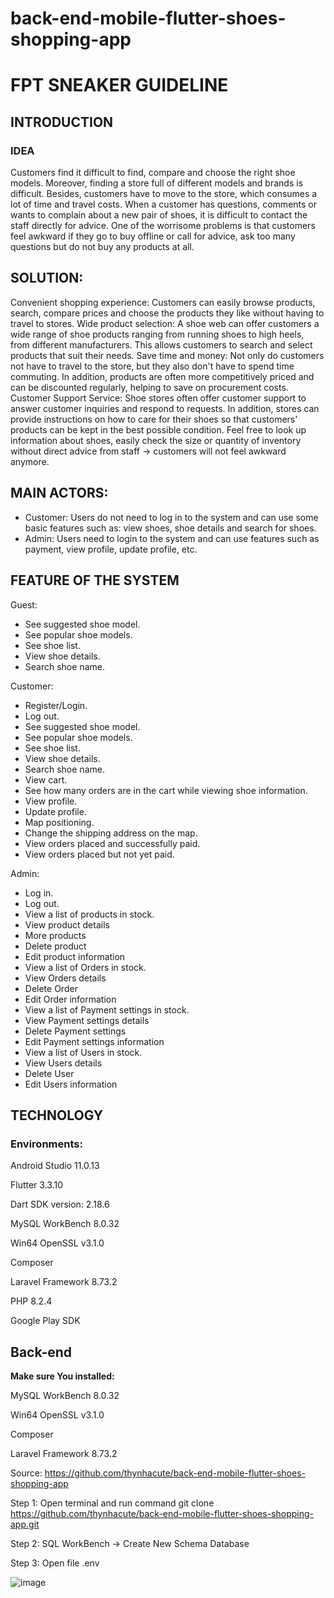 # back-end-mobile-flutter-shoes-shopping-app
# FPT SNEAKER GUIDELINE 
## INTRODUCTION
### IDEA
Customers find it difficult to find, compare and choose the right shoe models.
Moreover, finding a store full of different models and brands is difficult.
Besides, customers have to move to the store, which consumes a lot of time and travel costs.
When a customer has questions, comments or wants to complain about a new pair of shoes, it is difficult to contact the staff directly for advice.
One of the worrisome problems is that customers feel awkward if they go to buy offline or call for advice, ask too many questions but do not buy any products at all.

## SOLUTION:
Convenient shopping experience: Customers can easily browse products, search, compare prices and choose the products they like without having to travel to stores.
Wide product selection: A shoe web can offer customers a wide range of shoe products ranging from running shoes to high heels, from different manufacturers. This allows customers to search and select products that suit their needs.
Save time and money: Not only do customers not have to travel to the store, but they also don't have to spend time commuting. In addition, products are often more competitively priced and can be discounted regularly, helping to save on procurement costs.
Customer Support Service: Shoe stores often offer customer support to answer customer inquiries and respond to requests. In addition, stores can provide instructions on how to care for their shoes so that customers' products can be kept in the best possible condition.
Feel free to look up information about shoes, easily check the size or quantity of inventory without direct advice from staff -> customers will not feel awkward anymore.

 ## MAIN ACTORS:
- Customer: Users do not need to log in to the system and can use some basic features such as: view shoes, shoe details and search for shoes.
- Admin: Users need to login to the system and can use features such as payment, view profile, update profile, etc.
 ## FEATURE OF THE SYSTEM
Guest:
- See suggested shoe model.
- See popular shoe models.
- See shoe list.
- View shoe details.
- Search shoe name.

Customer:
- Register/Login.
- Log out.
- See suggested shoe model.
- See popular shoe models.
- See shoe list.
- View shoe details.
- Search shoe name.
- View cart.
- See how many orders are in the cart while viewing shoe information.
- View profile.
- Update profile.
- Map positioning.
- Change the shipping address on the map.
- View orders placed and successfully paid.
- View orders placed but not yet paid.

Admin:
- Log in.
- Log out.
- View a list of products in stock.
- View product details
- More products
- Delete product
- Edit product information
- View a list of Orders in stock.
- View Orders details
- Delete Order
- Edit Order information
- View a list of Payment settings in stock.
- View Payment settings details
- Delete Payment settings
- Edit Payment settings information
- View a list of Users in stock.
- View Users details
- Delete User
- Edit Users information

 ## TECHNOLOGY
### Environments:

Android Studio 11.0.13

Flutter 3.3.10

Dart SDK version: 2.18.6

MySQL WorkBench 8.0.32

Win64 OpenSSL v3.1.0

Composer

Laravel Framework 8.73.2

PHP 8.2.4

Google Play SDK

## Back-end
**Make sure You installed:**

MySQL WorkBench 8.0.32

Win64 OpenSSL v3.1.0

Composer

Laravel Framework 8.73.2

Source: https://github.com/thynhacute/back-end-mobile-flutter-shoes-shopping-app​

Step 1: Open terminal and run command git clone https://github.com/thynhacute/back-end-mobile-flutter-shoes-shopping-app.git​

Step 2: SQL WorkBench -> Create New Schema Database

Step 3: Open file .env

![image](https://github.com/thynhacute/back-end-mobile-flutter-shoes-shopping-app/assets/77708167/b0480a24-3c40-40cb-955e-2ddfb2da97ba)
